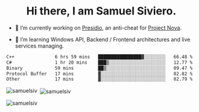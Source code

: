 <h1 align="center">Hi there, I am Samuel Siviero.</h1>

- 🔭 I’m currently working on [Presidio](https://presidio.ac), an anti-cheat for [Project Nova](https://discord.gg/novafn).

- 🌱 I’m learning Windows API, Backend / Frontend architectures and live services managing.

<!--START_SECTION:waka-->

```txt
C++               6 hrs 59 mins   ████████████████▓░░░░░░░░   66.48 %
C#                1 hr 20 mins    ███▒░░░░░░░░░░░░░░░░░░░░░   12.77 %
Binary            59 mins         ██▒░░░░░░░░░░░░░░░░░░░░░░   09.47 %
Protocol Buffer   17 mins         ▓░░░░░░░░░░░░░░░░░░░░░░░░   02.82 %
Other             17 mins         ▓░░░░░░░░░░░░░░░░░░░░░░░░   02.79 %
```

<!--END_SECTION:waka-->

<p><img align="left" src="https://github-readme-stats.vercel.app/api/top-langs?username=samuelsiv&show_icons=true&locale=en&layout=compact&theme=radical" alt="samuelsiv" /></p>

<p>&nbsp;<img align="center" src="https://github-readme-stats.vercel.app/api?username=samuelsiv&show_icons=true&locale=en&theme=radical" alt="samuelsiv" /></p>
<p align="left"> <img src="https://komarev.com/ghpvc/?username=samuelsiv&label=Profile%20views&color=0e75b6&style=flat" alt="samuelsiv" /> </p>
